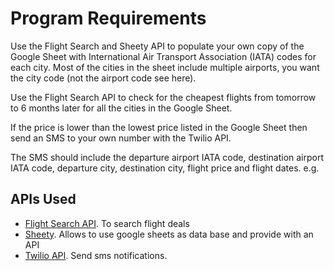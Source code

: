 # Program Requirements
Use the Flight Search and Sheety API to populate your own copy of the Google Sheet with International Air Transport Association (IATA) codes for each city. Most of the cities in the sheet include multiple airports, you want the city code (not the airport code see here).

Use the Flight Search API to check for the cheapest flights from tomorrow to 6 months later for all the cities in the Google Sheet.

If the price is lower than the lowest price listed in the Google Sheet then send an SMS to your own number with the Twilio API.

The SMS should include the departure airport IATA code, destination airport IATA code, departure city, destination city, flight price and flight dates. e.g.

## APIs Used
* [Flight Search API](https://tequila.kiwi.com/). To search flight deals
* [Sheety](https://sheety.co/). Allows to use google sheets as data base and provide with an API
* [Twilio API](https://www.twilio.com/). Send sms notifications.
